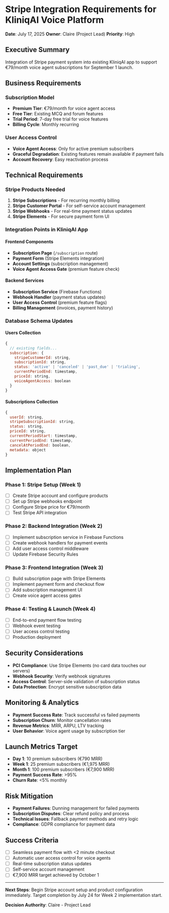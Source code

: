 # Stripe Integration Requirements for KliniqAI Voice Platform
**Date**: July 17, 2025
**Owner**: Claire (Project Lead)
**Priority**: High

## Executive Summary
Integration of Stripe payment system into existing KliniqAI app to support €79/month voice agent subscriptions for September 1 launch.

## Business Requirements

### Subscription Model
- **Premium Tier**: €79/month for voice agent access
- **Free Tier**: Existing MCQ and forum features
- **Trial Period**: 7-day free trial for voice features
- **Billing Cycle**: Monthly recurring

### User Access Control
- **Voice Agent Access**: Only for active premium subscribers
- **Graceful Degradation**: Existing features remain available if payment fails
- **Account Recovery**: Easy reactivation process

## Technical Requirements

### Stripe Products Needed
1. **Stripe Subscriptions** - For recurring monthly billing
2. **Stripe Customer Portal** - For self-service account management
3. **Stripe Webhooks** - For real-time payment status updates
4. **Stripe Elements** - For secure payment form UI

### Integration Points in KliniqAI App

#### Frontend Components
- **Subscription Page** (`/subscription` route)
- **Payment Form** (Stripe Elements integration)
- **Account Settings** (subscription management)
- **Voice Agent Access Gate** (premium feature check)

#### Backend Services
- **Subscription Service** (Firebase Functions)
- **Webhook Handler** (payment status updates)
- **User Access Control** (premium feature flags)
- **Billing Management** (invoices, payment history)

### Database Schema Updates

#### Users Collection
```javascript
{
  // existing fields...
  subscription: {
    stripeCustomerId: string,
    subscriptionId: string,
    status: 'active' | 'canceled' | 'past_due' | 'trialing',
    currentPeriodEnd: timestamp,
    priceId: string,
    voiceAgentAccess: boolean
  }
}
```

#### Subscriptions Collection
```javascript
{
  userId: string,
  stripeSubscriptionId: string,
  status: string,
  priceId: string,
  currentPeriodStart: timestamp,
  currentPeriodEnd: timestamp,
  cancelAtPeriodEnd: boolean,
  metadata: object
}
```

## Implementation Plan

### Phase 1: Stripe Setup (Week 1)
- [ ] Create Stripe account and configure products
- [ ] Set up Stripe webhooks endpoint
- [ ] Configure Stripe price for €79/month
- [ ] Test Stripe API integration

### Phase 2: Backend Integration (Week 2)
- [ ] Implement subscription service in Firebase Functions
- [ ] Create webhook handlers for payment events
- [ ] Add user access control middleware
- [ ] Update Firebase Security Rules

### Phase 3: Frontend Integration (Week 3)
- [ ] Build subscription page with Stripe Elements
- [ ] Implement payment form and checkout flow
- [ ] Add subscription management UI
- [ ] Create voice agent access gates

### Phase 4: Testing & Launch (Week 4)
- [ ] End-to-end payment flow testing
- [ ] Webhook event testing
- [ ] User access control testing
- [ ] Production deployment

## Security Considerations

- **PCI Compliance**: Use Stripe Elements (no card data touches our servers)
- **Webhook Security**: Verify webhook signatures
- **Access Control**: Server-side validation of subscription status
- **Data Protection**: Encrypt sensitive subscription data

## Monitoring & Analytics

- **Payment Success Rate**: Track successful vs failed payments
- **Subscription Churn**: Monitor cancellation rates
- **Revenue Metrics**: MRR, ARPU, LTV tracking
- **User Behavior**: Voice agent usage by subscription tier

## Launch Metrics Target

- **Day 1**: 10 premium subscribers (€790 MRR)
- **Week 1**: 25 premium subscribers (€1,975 MRR)
- **Month 1**: 100 premium subscribers (€7,900 MRR)
- **Payment Success Rate**: >95%
- **Churn Rate**: <5% monthly

## Risk Mitigation

- **Payment Failures**: Dunning management for failed payments
- **Subscription Disputes**: Clear refund policy and process
- **Technical Issues**: Fallback payment methods and retry logic
- **Compliance**: GDPR compliance for payment data

## Success Criteria

- [ ] Seamless payment flow with <2 minute checkout
- [ ] Automatic user access control for voice agents
- [ ] Real-time subscription status updates
- [ ] Self-service account management
- [ ] €7,900 MRR target achieved by October 1

---

**Next Steps**: Begin Stripe account setup and product configuration immediately. Target completion by July 24 for Week 2 implementation start.

**Decision Authority**: Claire - Project Lead